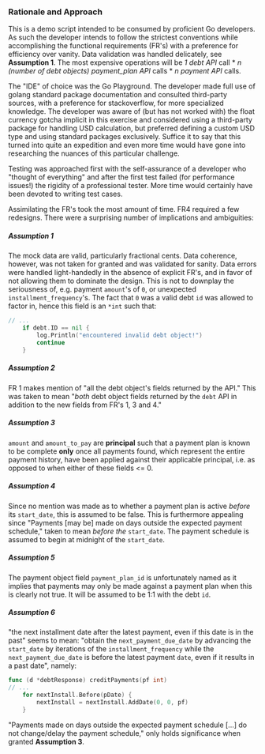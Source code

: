  ### Rationale and Approach
This is a demo script intended to be consumed by proficient Go developers. As such the developer intends to follow the strictest conventions while accomplishing the functional requirements (FR's) with a preference for efficiency over vanity. Data validation was handled delicately, see **Assumption 1**. The most expensive operations will be _1 debt API_ call * _n (number of debt objects) payment_plan API_ calls * _n payment API_ calls.

 The "IDE" of choice was the Go Playground. The developer made full use of golang standard package documentation and consulted third-party sources, with a preference for stackoverflow, for more specialized knowledge. The developer was aware of (but has not worked with) the float currency gotcha implicit in this exercise and considered using a third-party package for handling USD calculation, but preferred defining a custom USD type and using standard packages exclusively. Suffice it to say that this turned into quite an expedition and even more time would have gone into researching the nuances of this particular challenge.

 Testing was approached first with the self-assurance of a developer who "thought of everything" and after the first test failed (for performance issues!) the rigidity of a professional tester. More time would certainly have been devoted to writing test cases.

Assimilating the FR's took the most amount of time. FR4 required a few redesigns. There were a surprising number of implications and ambiguities:
##### Assumption 1
The mock data are valid, particularly fractional cents. Data coherence, however, was not taken for granted and was validated for sanity. Data errors were handled light-handedly in the absence of explicit FR's, and in favor of not allowing them to dominate the design. This is not to downplay the seriousness of, e.g. payment `amount`'s of `0`, or unexpected `installment_frequency`'s. The fact that `0` was a valid debt `id` was allowed to factor in, hence this field is an `*int` such that:
```go
// ...
    if debt.ID == nil {
        log.Println("encountered invalid debt object!")
        continue
    }
```
##### Assumption 2
FR 1 makes mention of "all the debt object's fields returned by the API." This was taken to mean "_both_ debt object fields returned by the `debt` API in addition to the new fields from FR's 1, 3 and 4."
##### Assumption 3
`amount` and `amount_to_pay` are **principal** such that a payment plan is known to be complete **only** once all payments found, which represent the entire payment history, have been applied against their applicable principal, i.e. as opposed to when either of these fields <= 0.
##### Assumption 4
Since no mention was made as to whether a payment plan is active _before_ its `start_date`, this is assumed to be false. This is furthermore appealing since "Payments [may be] made on days outside the expected payment schedule," taken to mean _before the_ `start_date`. The payment schedule is assumed to begin at midnight of the `start_date`.
##### Assumption 5
The payment object field `payment_plan_id` is unfortunately named as it implies that payments may only be made against a payment plan when this is clearly not true. It will be assumed to be 1:1 with the debt `id`.
##### Assumption 6
"the next installment date after the latest payment, even if this date is in the past" seems to mean: "obtain the `next_payment_due_date` by advancing the `start_date` by iterations of the `installment_frequency` while the `next_payment_due_date` is before the latest payment `date`, even if it results in a past date", namely:
```go
func (d *debtResponse) creditPayments(pf int)
// ...
    for nextInstall.Before(pDate) {
        nextInstall = nextInstall.AddDate(0, 0, pf)
    }
```
"Payments made on days outside the expected payment schedule [...] do not change/delay the payment schedule," only holds significance when granted **Assumption 3**.
